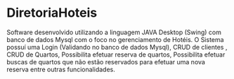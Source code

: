 # DiretoriaHoteis
Software desenvolvido utilizando a linguagem JAVA Desktop (Swing) com banco de dados Mysql com o foco no gerenciamento de Hotéis. O Sistema possuí uma Login (Validando no banco de dados Mysql), CRUD de clientes , CRUD de Quartos, Possibilita efetuar  reserva de quartos, Possibilita efetuar buscas de quartos que não estão reservados para efetuar uma nova reserva entre outras funcionalidades.
